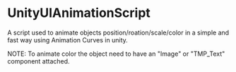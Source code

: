 # UnityUIAnimationScript
A script used to animate objects position/roation/scale/color in a simple and fast way using Animation Curves in unity.

NOTE:
To animate color the object need to have an "Image" or "TMP_Text" component attached.
